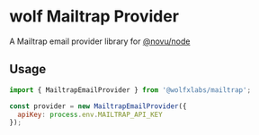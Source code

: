 # wolf Mailtrap Provider

A Mailtrap email provider library for [@novu/node](https://github.com/tecklens/tk-wolf/)

## Usage

```javascript
import { MailtrapEmailProvider } from '@wolfxlabs/mailtrap';

const provider = new MailtrapEmailProvider({
  apiKey: process.env.MAILTRAP_API_KEY
});
```
